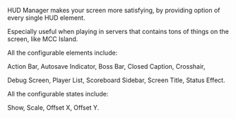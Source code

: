 HUD Manager makes your screen more satisfying, by providing option of every single HUD element.

Especially useful when playing in servers that contains tons of things on the screen, like MCC Island.

All the configurable elements include:

Action Bar, Autosave Indicator, Boss Bar, Closed Caption, Crosshair,

Debug Screen, Player List, Scoreboard Sidebar, Screen Title, Status Effect.

All the configurable states include:

Show, Scale, Offset X, Offset Y.
